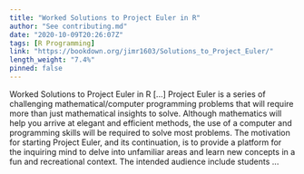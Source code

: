 ```yaml
---
title: "Worked Solutions to Project Euler in R"
author: "See contributing.md"
date: "2020-10-09T20:26:07Z"
tags: [R Programming]
link: "https://bookdown.org/jimr1603/Solutions_to_Project_Euler/"
length_weight: "7.4%"
pinned: false
---
```


Worked Solutions to Project Euler in R [...] Project Euler is a series of challenging mathematical/computer programming problems that will require more than just mathematical insights to solve. Although mathematics will help you arrive at elegant and efficient methods, the use of a computer and programming skills will be required to solve most problems. The motivation for starting Project Euler, and its continuation, is to provide a platform for the inquiring mind to delve into unfamiliar areas and learn new concepts in a fun and recreational context. The intended audience include students ...
